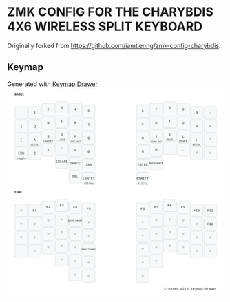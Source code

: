 # ZMK CONFIG FOR THE CHARYBDIS 4X6 WIRELESS SPLIT KEYBOARD

Originally forked from https://github.com/iamtienng/zmk-config-charybdis.

## Keymap

Generated with [Keymap Drawer](https://github.com/caksoylar/keymap-drawer-web/)
![Keymap](/keymap-drawer/my_keymap.svg)
